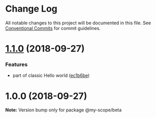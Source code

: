# Change Log

All notable changes to this project will be documented in this file.
See [Conventional Commits](https://conventionalcommits.org) for commit guidelines.

<a name="1.1.0"></a>
# [1.1.0](https://github.com-axcess/mchandler-cng/lerna-conventional-commits-example/compare/@my-scope/beta@1.0.0...@my-scope/beta@1.1.0) (2018-09-27)


### Features

* part of classic Hello world ([ec1b6be](https://github.com-axcess/mchandler-cng/lerna-conventional-commits-example/commit/ec1b6be))




<a name="1.0.0"></a>
# 1.0.0 (2018-09-27)




**Note:** Version bump only for package @my-scope/beta
